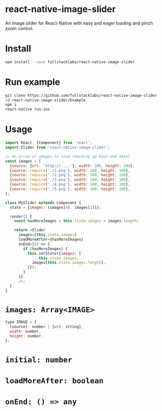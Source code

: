 react-native-image-slider
===

An image slider for React-Native with easy and eager loading and pinch zoom control.

# Install

```bash
npm install --save fullstacklabs/react-native-image-slider
```

# Run example

```bash
git clone https://github.com/fullstacklabs/react-native-image-slider
cd react-native-image-slider/Example
npm i
react-native run-ios
```

# Usage

```javascript
import React, {Component} from 'react';
import Slider from 'react-native-image-slider';

// An array of images to load (mocking up back-end data)
const images = [
  {source: {uri: 'http://....'}, width: 100, height: 100},
  {source: require('./1.png'), width: 100, height: 100},
  {source: require('./2.png'), width: 100, height: 100},
  {source: require('./3.png'), width: 100, height: 100},
  {source: require('./4.png'), width: 100, height: 100},
  {source: require('./5.png'), width: 100, height: 100},
];

class MySlider extends Component {
  state = {images: [images[0], images[1]]};

  render() {
    const hasMoreImages = this.state.images < images.length;

    return <Slider
      images={this.state.images}
      loadMoreAfter={hasMoreImages}
      onEnd={() => {
        if (hasMoreImages) {
          this.setState({images: [
            ...this.state.images,
            images[this.state.images.length],
          ]});
        }
      }}
      />;
  }
}
```

# `images: Array<IMAGE>`

```javascript
type IMAGE = {
  [source]: number | {uri: string},
  width: number,
  height: number,
};
```

# `initial: number`

# `loadMoreAfter: boolean`

# `onEnd: () => any`
